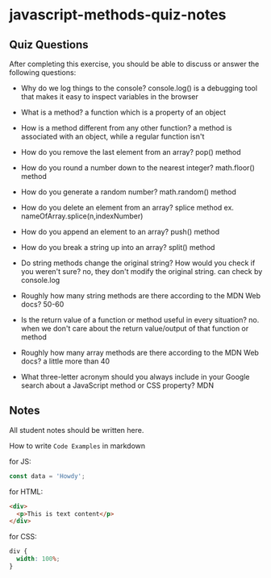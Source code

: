 # javascript-methods-quiz-notes

## Quiz Questions

After completing this exercise, you should be able to discuss or answer the following questions:

- Why do we log things to the console?
  console.log() is a debugging tool that makes it easy to inspect variables in the browser

- What is a method?
  a function which is a property of an object

- How is a method different from any other function?
  a method is associated with an object, while a regular function isn't

- How do you remove the last element from an array?
  pop() method

- How do you round a number down to the nearest integer?
  math.floor() method

- How do you generate a random number?
  math.random() method

- How do you delete an element from an array?
  splice method ex. nameOfArray.splice(n,indexNumber)

- How do you append an element to an array?
  push() method

- How do you break a string up into an array?
  split() method

- Do string methods change the original string? How would you check if you weren't sure?
  no, they don't modify the original string. can check by console.log

- Roughly how many string methods are there according to the MDN Web docs?
  50-60

- Is the return value of a function or method useful in every situation?
  no. when we don't care about the return value/output of that function or method

- Roughly how many array methods are there according to the MDN Web docs?
  a little more than 40

- What three-letter acronym should you always include in your Google search about a JavaScript method or CSS property?
  MDN

## Notes

All student notes should be written here.

How to write `Code Examples` in markdown

for JS:

```javascript
const data = 'Howdy';
```

for HTML:

```html
<div>
  <p>This is text content</p>
</div>
```

for CSS:

```css
div {
  width: 100%;
}
```
